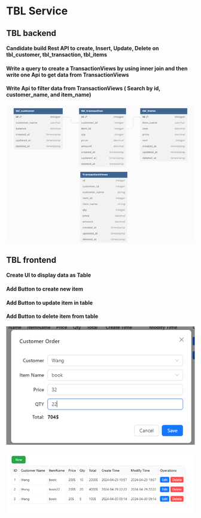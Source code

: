 # TBL Service

## TBL backend

#### Candidate build Rest API to create, Insert, Update, Delete on tbl_customer, tbl_transaction, tbl_items

#### Write a query to create a TransactionViews by using inner join and then write one Api to get data from TransactionViews

#### Write Api to filter data from TransactionViews ( Search by id, customer_name, and item_name)

![data_structure](./tbl-frontend/public/data_structure.png)

## TBL frontend

#### Create UI to display data as Table

#### Add Button to create new item

#### Add Button to update item in table

#### Add Button to delete item from table

![modal](./tbl-frontend/public/modal.png)

![transactionview](./tbl-frontend/public/transactionview.png)